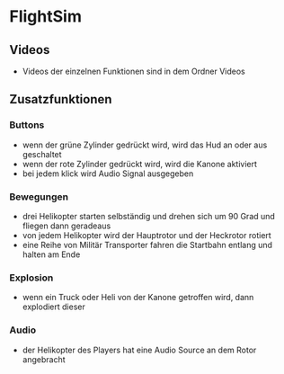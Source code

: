 # FlightSim

## Videos
- Videos der einzelnen Funktionen sind in dem Ordner Videos

## Zusatzfunktionen

### Buttons
- wenn der grüne Zylinder gedrückt wird, wird das Hud an oder aus geschaltet
- wenn der rote Zylinder gedrückt wird, wird die Kanone aktiviert
- bei jedem klick wird Audio Signal ausgegeben

### Bewegungen
- drei Helikopter starten selbständig und drehen sich um 90 Grad und fliegen dann geradeaus
- von jedem Helikopter wird der Hauptrotor und der Heckrotor rotiert
- eine Reihe von Militär Transporter fahren die Startbahn entlang und halten am Ende

### Explosion
- wenn ein Truck oder Heli von der Kanone getroffen wird, dann explodiert dieser

### Audio
- der Helikopter des Players hat eine Audio Source an dem Rotor angebracht

